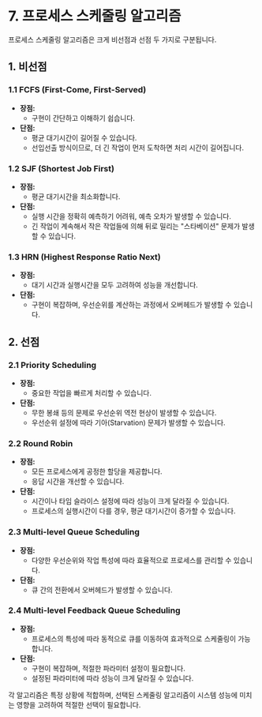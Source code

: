 # 7. 프로세스 스케줄링 알고리즘

프로세스 스케줄링 알고리즘은 크게 비선점과 선점 두 가지로 구분됩니다.

## 1. 비선점

### 1.1 FCFS (First-Come, First-Served)
- **장점:**
    - 구현이 간단하고 이해하기 쉽습니다.
- **단점:**
    - 평균 대기시간이 길어질 수 있습니다.
    - 선입선출 방식이므로, 더 긴 작업이 먼저 도착하면 처리 시간이 길어집니다.

### 1.2 SJF (Shortest Job First)
- **장점:**
    - 평균 대기시간을 최소화합니다.
- **단점:**
    - 실행 시간을 정확히 예측하기 어려워, 예측 오차가 발생할 수 있습니다.
    - 긴 작업이 계속해서 작은 작업들에 의해 뒤로 밀리는 "스타베이션" 문제가 발생할 수 있습니다.

### 1.3 HRN (Highest Response Ratio Next)
- **장점:**
    - 대기 시간과 실행시간을 모두 고려하여 성능을 개선합니다.
- **단점:**
    - 구현이 복잡하며, 우선순위를 계산하는 과정에서 오버헤드가 발생할 수 있습니다.

## 2. 선점

### 2.1 Priority Scheduling
- **장점:**
    - 중요한 작업을 빠르게 처리할 수 있습니다.
- **단점:**
    - 무한 봉쇄 등의 문제로 우선순위 역전 현상이 발생할 수 있습니다.
    - 우선순위 설정에 따라 기아(Starvation) 문제가 발생할 수 있습니다.

### 2.2 Round Robin
- **장점:**
    - 모든 프로세스에게 공정한 할당을 제공합니다.
    - 응답 시간을 개선할 수 있습니다.
- **단점:**
    - 시간이나 타임 슬라이스 설정에 따라 성능이 크게 달라질 수 있습니다.
    - 프로세스의 실행시간이 다를 경우, 평균 대기시간이 증가할 수 있습니다.

### 2.3 Multi-level Queue Scheduling
- **장점:**
    - 다양한 우선순위와 작업 특성에 따라 효율적으로 프로세스를 관리할 수 있습니다.
- **단점:**
    - 큐 간의 전환에서 오버헤드가 발생할 수 있습니다.

### 2.4 Multi-level Feedback Queue Scheduling
- **장점:**
    - 프로세스의 특성에 따라 동적으로 큐를 이동하여 효과적으로 스케줄링이 가능합니다.
- **단점:**
    - 구현이 복잡하며, 적절한 파라미터 설정이 필요합니다.
    - 설정된 파라미터에 따라 성능이 크게 달라질 수 있습니다.

각 알고리즘은 특정 상황에 적합하며, 선택된 스케줄링 알고리즘이 시스템 성능에 미치는 영향을 고려하여 적절한 선택이 필요합니다.
